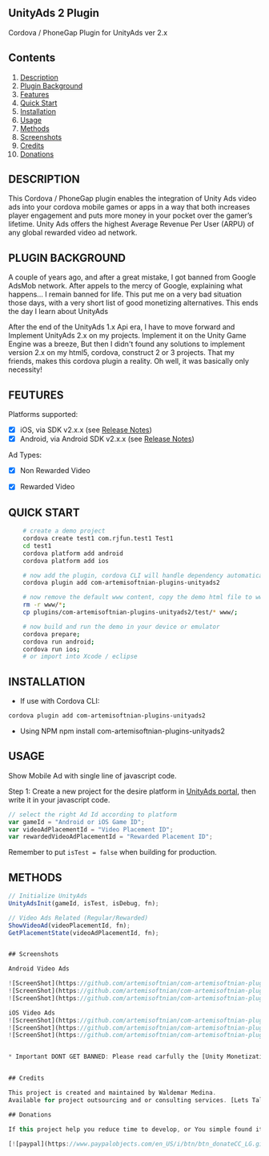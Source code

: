 ## UnityAds 2 Plugin 

Cordova / PhoneGap Plugin for UnityAds ver 2.x

## Contents

1.  [Description](#description)
2.  [Plugin Background](#history)
3.  [Features](#features)
4.  [Quick Start](#quick-start)
5.  [Installation](#installation)
6.  [Usage](#usage)
7.  [Methods](#api)
8.  [Screenshots](#screenshots)
9.  [Credits](#credits)
10. [Donations](#donations)

## DESCRIPTION

This Cordova / PhoneGap plugin enables the integration of Unity Ads video ads into your cordova mobile games or apps in a way that both increases player engagement and puts more money in your pocket over the gamer’s lifetime. Unity Ads offers the highest Average Revenue Per User (ARPU) of any global rewarded video ad network.


## PLUGIN BACKGROUND

A couple of years ago, and after a great mistake, I got banned from Google AdsMob network. After appels to the mercy of Google, explaining what happens... I remain banned for life.  This put me on a very bad situation those days, with a very short list of good monetizing alternatives.  This ends the day I learn about UnityAds

After the end of the UnityAds 1.x Api era, I have to move forward and Implement UnityAds 2.x on my projects. Implement it on the Unity Game Engine was a breeze, But then I didn't found any solutions to implement version 2.x on my html5, cordova, construct 2 or 3 projects.  That my friends, makes this cordova plugin a reality. Oh well, it was basically only necessity!

## FEUTURES

Platforms supported:
- [x] iOS, via SDK v2.x.x (see [Release Notes](https://github.com/Unity-Technologies/unity-ads-android))
- [x] Android, via Android SDK v2.x.x (see [Release Notes](https://github.com/Unity-Technologies/unity-ads-ios))

Ad Types:
- [x] Non Rewarded Video
- [x] Rewarded Video


## QUICK START
```bash
	# create a demo project
    cordova create test1 com.rjfun.test1 Test1
    cd test1
    cordova platform add android
    cordova platform add ios

    # now add the plugin, cordova CLI will handle dependency automatically
    cordova plugin add com-artemisoftnian-plugins-unityads2

    # now remove the default www content, copy the demo html file to www
    rm -r www/*;
    cp plugins/com-artemisoftnian-plugins-unityads2/test/* www/;

	# now build and run the demo in your device or emulator
    cordova prepare; 
    cordova run android; 
    cordova run ios;
    # or import into Xcode / eclipse
```

## INSTALLATION

* If use with Cordova CLI:
```bash
cordova plugin add com-artemisoftnian-plugins-unityads2
```

* Using NPM
npm install com-artemisoftnian-plugins-unityads2


## USAGE

Show Mobile Ad with single line of javascript code.

Step 1: Create a new project for the desire platform in [UnityAds portal](https://operate.dashboard.unity3d.com), then write it in your javascript code.

```javascript
// select the right Ad Id according to platform
var gameId = "Android or iOS Game ID";
var videoAdPlacementId = "Video Placement ID";
var rewardedVideoAdPlacementId = "Rewarded Placement ID";
```

Remember to put `isTest = false` when building for production.

## METHODS

```javascript
// Initialize UnityAds
UnityAdsInit(gameId, isTest, isDebug, fn);

// Video Ads Related (Regular/Rewarded)
ShowVideoAd(videoPlacementId, fn);
GetPlacementState(videoAdPlacementId, fn);


## Screenshots

Android Video Ads

![ScreenShot](https://github.com/artemisoftnian/com-artemisoftnian-plugins-unityads2/raw/master/doc/android/android_1.png)
![ScreenShot](https://github.com/artemisoftnian/com-artemisoftnian-plugins-unityads2/raw/master/doc/android/android_2.png)
![ScreenShot](https://github.com/artemisoftnian/com-artemisoftnian-plugins-unityads2/raw/master/doc/android/android_3.png)

iOS Video Ads
![ScreenShot](https://github.com/artemisoftnian/com-artemisoftnian-plugins-unityads2/raw/master/doc/ios/ios_1.png)
![ScreenShot](https://github.com/artemisoftnian/com-artemisoftnian-plugins-unityads2/raw/master/doc/ios/ios_2.png)
![ScreenShot](https://github.com/artemisoftnian/com-artemisoftnian-plugins-unityads2/raw/master/doc/ios/ios_3.png)


* Important DONT GET BANNED: Please read carfully the [Unity Monetization Services Terms of Service](https://unity3d.com/legal/monetization-services-terms-of-service).


## Credits

This project is created and maintained by Waldemar Medina.
Available for project outsourcing and or consulting services. [Lets Talk](mailto:waldemar_medina@hotmail.com) I can help in your project.

## Donations

If this project help you reduce time to develop, or You simple found it usefull please consider give me a cup of coffee. I like pizza too :)

[![paypal](https://www.paypalobjects.com/en_US/i/btn/btn_donateCC_LG.gif)](https://www.paypal.com/cgi-bin/webscr?cmd=_s-xclick&hosted_button_id=4RK9RWFNTBNUA)